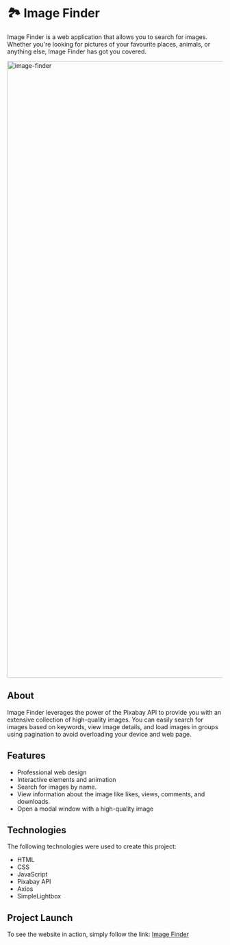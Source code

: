 # 🏞️ Image Finder

Image Finder is a web application that allows you to search for images. Whether you're looking for pictures of your favourite places, animals, or anything else, Image Finder has got you covered.

<img width="1440" alt="image-finder" src="https://github.com/cutestsun/image-finder/assets/118314867/a410e5b2-3e2c-4ee5-bc14-b9da0927b235">

## About

Image Finder leverages the power of the Pixabay API to provide you with an extensive collection of high-quality images. You can easily search for images based on keywords, view image details, and load images in groups using pagination to avoid overloading your device and web page.

## Features

- Professional web design
- Interactive elements and animation
- Search for images by name.
- View information about the image like likes, views, comments, and downloads.
- Open a modal window with a high-quality image

## Technologies

The following technologies were used to create this project:

- HTML
- CSS
- JavaScript
- Pixabay API
- Axios
- SimpleLightbox

## Project Launch 

To see the website in action, simply follow the link: [Image Finder](https://cutestsun.github.io/image-finder/)

